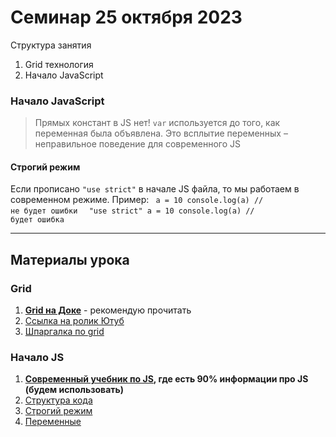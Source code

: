 # Семинар 25 октября 2023

Структура занятия

1. Grid технология
2. Начало JavaScript

### Начало JavaScript

> Прямых констант в JS нет!
> `var` используется до того, как переменная была объявлена. Это всплытие переменных – неправильное поведение для современного JS

#### Строгий режим

Если прописано `"use strict"` в начале JS файла, то мы работаем в современном режиме.
Пример:
<code>
a = 10
console.log(a) // не будет ошибки
</code>
<code>
"use strict"
a = 10
console.log(a) // будет ошибка
</code>

---

## Материалы урока

### Grid

1. **[Grid на Доке](https://doka.guide/css/grid-guide/)** - рекомендую прочитать
1. [Ссылка на ролик Ютуб](https://www.youtube.com/watch?v=MEOR2b69Pl4)
1. [Шпаргалка по grid](https://habr.com/ru/companies/macloud/articles/564182/)

### Начало JS

1. **[Современный учебник по JS](https://learn.javascript.ru/?map), где есть 90% информации про JS (будем использовать)**
1. [Структура кода](https://learn.javascript.ru/structure)
1. [Строгий режим](https://learn.javascript.ru/strict-mode)
1. [Переменные](https://learn.javascript.ru/variables)
